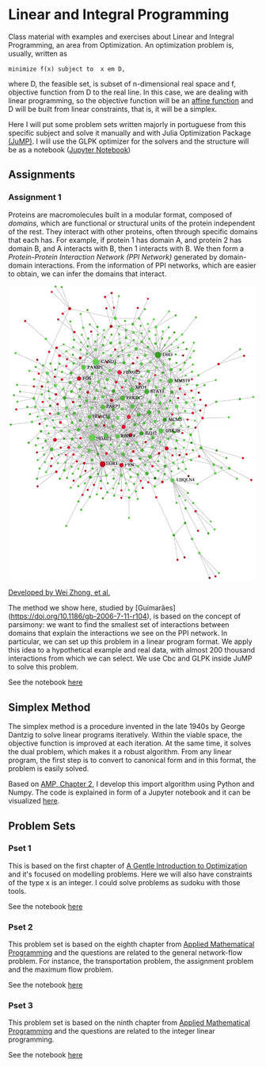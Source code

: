 # Linear and Integral Programming 

Class material with examples and exercises about Linear and Integral
Programming, an area from Optimization. An optimization problem is, usually,
written as

```{math}
minimize f(x) subject to  x em D, 
```

where D, the feasible set, is subset of n-dimensional real space and f, objective function from D to the real line.
In this case, we are dealing with linear programming, so the  objective function will be an [affine function](https://en.wikipedia.org/wiki/Affine_transformation) and D will be built from linear constraints, that is, it will be a simplex. 

Here I will put some problem sets written majorly in portuguese from this specific
subject and solve it manually and with Julia Optimization Package
[(JuMP)](https://jump.dev/JuMP.jl/stable/). I will use the GLPK optimizer for
the solvers and the structure will be as a notebook ([Jupyter
Notebook](https://jupyter.org/)) 

## Assignments 

### Assignment 1 

Proteins are macromolecules built in a modular format, composed of *domains*,
which are functional or structural units of the protein independent of the
rest. They interact with other proteins, often through specific domains that
each has. For example, if protein 1 has domain A, and protein 2 has domain B,
and A interacts with B, then 1 interacts with B. We then form a
*Protein-Protein Interaction Network (PPI Network)* generated by domain-domain
interactions. From the information of PPI networks, which are easier to
obtain, we can infer the domains that interact.

<img src = "assignment1/images/ppi-network.png" width=500>

[ Developed by Wei Zhong, et al. ](https://www.researchgate.net/figure/An-overview-of-the-PPI-network-The-PPI-network-was-generated-using-NetworkAnalyst-Red_fig5_323136513)

The method we show here, studied by [Guimarães]
(https://doi.org/10.1186/gb-2006-7-11-r104), is based on the concept of
parsimony: we want to find the smallest set of interactions between domains
that explain the interactions we see on the PPI network. In particular, we can
set up this problem in a linear program format. We apply this idea to a
hypothetical example and real data, with almost 200 thousand interactions from
which we can select. We use Cbc and GLPK inside JuMP to solve this problem.

See the notebook [here](https://nbviewer.jupyter.org/github/lucasmoschen/linear-programming/blob/main/assignment1/notebook.ipynb)

## Simplex Method 

The simplex method is a procedure invented in the late 1940s by George Dantzig
to solve linear programs iteratively. Within the viable space, the objective
function is improved at each iteration. At the same time, it solves the dual
problem, which makes it a robust algorithm. From any linear program, the first
step is to convert to canonical form and in this format, the problem is easily
solved.

Based on [AMP, Chapter 2](http://web.mit.edu/15.053/www/AMP-Chapter-02.pdf), I
develop this import algorithm using Python and Numpy. The code is explained in
form of a Jupyter notebook and it can be visualized [here](https://nbviewer.jupyter.org/github/lucasmoschen/linear-programming/blob/main/simplex_method/simplex_code.ipynb).

## Problem Sets

### Pset 1 

This is based on the first chapter of [A Gentle Introduction to
Optimization](https://www.amazon.com.br/Gentle-Introduction-Optimization-B-Guenin/dp/1107053447)
and it's focused on modelling problems. Here we will also have constraints of
the type x is an integer. I could solve problems as sudoku with those
tools. 

See the notebook [here](https://nbviewer.jupyter.org/github/lucasmoschen/linear-programming/blob/main/homeworks/hw1/notebook.ipynb)

### Pset 2 

This problem set is based on the eighth chapter from [Applied Mathematical
Programming](http://web.mit.edu/15.053/www/AMP.htm) and the questions are
related to the general network-flow problem. For instance, the transportation
problem, the assignment problem and the maximum flow problem. 

See the notebook [here](https://nbviewer.jupyter.org/github/lucasmoschen/linear-programming/blob/main/homeworks/hw2/notebook.ipynb)

### Pset 3

This problem set is based on the ninth chapter from [Applied Mathematical
Programming](http://web.mit.edu/15.053/www/AMP.htm) and the questions are
related to the integer linear programming.

See the notebook [here](https://nbviewer.jupyter.org/github/lucasmoschen/linear-programming/blob/main/homeworks/hw3/notebook.ipynb)
